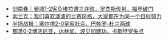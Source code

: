 + [剑南春｜曼城1-2客负维拉遭三连败，罗杰斯传射，福登破门](https://n.dongqiudi.com/webapp/news.html?articleId=4800658&from=tab_0)
+ [索兰克：我们喜欢澳波的比赛风格，大家都在为同一个目标努力](https://n.dongqiudi.com/webapp/news.html?articleId=4800931&from=tab_0)
+ [半场战报：塞尔塔2-0皇家社会，巴勃罗-杜兰两球](https://n.dongqiudi.com/webapp/news.html?articleId=4800932&from=tab_0)
+ [都灵0-2博洛尼亚，达林加、波贝加建功，卡斯特罗失点](https://n.dongqiudi.com/webapp/news.html?articleId=4800930&from=tab_0)

